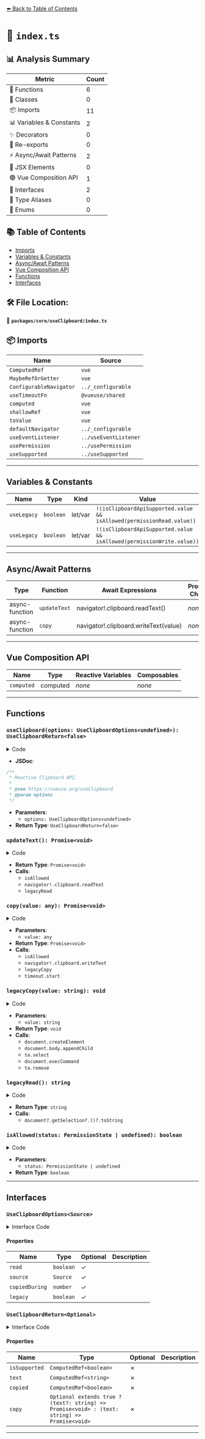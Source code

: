 [⬅️ Back to Table of Contents](../../../index.md)

# 📄 `index.ts`

## 📊 Analysis Summary

| Metric | Count |
|--------|-------|
| 🔧 Functions | 6 |
| 🧱 Classes | 0 |
| 📦 Imports | 11 |
| 📊 Variables & Constants | 2 |
| ✨ Decorators | 0 |
| 🔄 Re-exports | 0 |
| ⚡ Async/Await Patterns | 2 |
| 💠 JSX Elements | 0 |
| 🟢 Vue Composition API | 1 |
| 📐 Interfaces | 2 |
| 📑 Type Aliases | 0 |
| 🎯 Enums | 0 |

## 📚 Table of Contents

- [Imports](#imports)
- [Variables & Constants](#variables-constants)
- [Async/Await Patterns](#asyncawait-patterns)
- [Vue Composition API](#vue-composition-api)
- [Functions](#functions)
- [Interfaces](#interfaces)

## 🛠️ File Location:
📂 **`packages/core/useClipboard/index.ts`**

## 📦 Imports

| Name | Source |
|------|--------|
| `ComputedRef` | `vue` |
| `MaybeRefOrGetter` | `vue` |
| `ConfigurableNavigator` | `../_configurable` |
| `useTimeoutFn` | `@vueuse/shared` |
| `computed` | `vue` |
| `shallowRef` | `vue` |
| `toValue` | `vue` |
| `defaultNavigator` | `../_configurable` |
| `useEventListener` | `../useEventListener` |
| `usePermission` | `../usePermission` |
| `useSupported` | `../useSupported` |


---

## Variables & Constants

| Name | Type | Kind | Value | Exported |
|------|------|------|-------|----------|
| `useLegacy` | `boolean` | let/var | `!(isClipboardApiSupported.value && isAllowed(permissionRead.value))` | ✗ |
| `useLegacy` | `boolean` | let/var | `!(isClipboardApiSupported.value && isAllowed(permissionWrite.value))` | ✗ |


---

## Async/Await Patterns

| Type | Function | Await Expressions | Promise Chains |
|------|----------|-------------------|----------------|
| async-function | `updateText` | navigator!.clipboard.readText() | *none* |
| async-function | `copy` | navigator!.clipboard.writeText(value) | *none* |


---

## Vue Composition API

| Name | Type | Reactive Variables | Composables |
|------|------|-------------------|-------------|
| `computed` | computed | *none* | *none* |


---

## Functions

### `useClipboard(options: UseClipboardOptions<undefined>): UseClipboardReturn<false>`

<details><summary>Code</summary>

```ts
export function useClipboard(options?: UseClipboardOptions<undefined>): UseClipboardReturn<false>
```
</details>

- **JSDoc**:
```ts
/**
 * Reactive Clipboard API.
 *
 * @see https://vueuse.org/useClipboard
 * @param options
 */
```

- **Parameters**:
  - `options: UseClipboardOptions<undefined>`
- **Return Type**: `UseClipboardReturn<false>`
### `updateText(): Promise<void>`

<details><summary>Code</summary>

```ts
async function updateText() {
    let useLegacy = !(isClipboardApiSupported.value && isAllowed(permissionRead.value))
    if (!useLegacy) {
      try {
        text.value = await navigator!.clipboard.readText()
      }
      catch {
        useLegacy = true
      }
    }
    if (useLegacy) {
      text.value = legacyRead()
    }
  }
```
</details>

- **Return Type**: `Promise<void>`
- **Calls**:
  - `isAllowed`
  - `navigator!.clipboard.readText`
  - `legacyRead`
### `copy(value: any): Promise<void>`

<details><summary>Code</summary>

```ts
async function copy(value = toValue(source)) {
    if (isSupported.value && value != null) {
      let useLegacy = !(isClipboardApiSupported.value && isAllowed(permissionWrite.value))
      if (!useLegacy) {
        try {
          await navigator!.clipboard.writeText(value)
        }
        catch {
          useLegacy = true
        }
      }
      if (useLegacy)
        legacyCopy(value)

      text.value = value
      copied.value = true
      timeout.start()
    }
  }
```
</details>

- **Parameters**:
  - `value: any`
- **Return Type**: `Promise<void>`
- **Calls**:
  - `isAllowed`
  - `navigator!.clipboard.writeText`
  - `legacyCopy`
  - `timeout.start`
### `legacyCopy(value: string): void`

<details><summary>Code</summary>

```ts
function legacyCopy(value: string) {
    const ta = document.createElement('textarea')
    ta.value = value ?? ''
    ta.style.position = 'absolute'
    ta.style.opacity = '0'
    document.body.appendChild(ta)
    ta.select()
    document.execCommand('copy')
    ta.remove()
  }
```
</details>

- **Parameters**:
  - `value: string`
- **Return Type**: `void`
- **Calls**:
  - `document.createElement`
  - `document.body.appendChild`
  - `ta.select`
  - `document.execCommand`
  - `ta.remove`
### `legacyRead(): string`

<details><summary>Code</summary>

```ts
function legacyRead() {
    return document?.getSelection?.()?.toString() ?? ''
  }
```
</details>

- **Return Type**: `string`
- **Calls**:
  - `document?.getSelection?.()?.toString`
### `isAllowed(status: PermissionState | undefined): boolean`

<details><summary>Code</summary>

```ts
function isAllowed(status: PermissionState | undefined) {
    return status === 'granted' || status === 'prompt'
  }
```
</details>

- **Parameters**:
  - `status: PermissionState | undefined`
- **Return Type**: `boolean`

---

## Interfaces

### `UseClipboardOptions<Source>`

<details><summary>Interface Code</summary>

```ts
export interface UseClipboardOptions<Source> extends ConfigurableNavigator {
  /**
   * Enabled reading for clipboard
   *
   * @default false
   */
  read?: boolean

  /**
   * Copy source
   */
  source?: Source

  /**
   * Milliseconds to reset state of `copied` ref
   *
   * @default 1500
   */
  copiedDuring?: number

  /**
   * Whether fallback to document.execCommand('copy') if clipboard is undefined.
   *
   * @default false
   */
  legacy?: boolean
}
```
</details>

#### Properties

| Name | Type | Optional | Description |
|------|------|----------|-------------|
| `read` | `boolean` | ✓ |  |
| `source` | `Source` | ✓ |  |
| `copiedDuring` | `number` | ✓ |  |
| `legacy` | `boolean` | ✓ |  |

### `UseClipboardReturn<Optional>`

<details><summary>Interface Code</summary>

```ts
export interface UseClipboardReturn<Optional> {
  isSupported: ComputedRef<boolean>
  text: ComputedRef<string>
  copied: ComputedRef<boolean>
  copy: Optional extends true ? (text?: string) => Promise<void> : (text: string) => Promise<void>
}
```
</details>

#### Properties

| Name | Type | Optional | Description |
|------|------|----------|-------------|
| `isSupported` | `ComputedRef<boolean>` | ✗ |  |
| `text` | `ComputedRef<string>` | ✗ |  |
| `copied` | `ComputedRef<boolean>` | ✗ |  |
| `copy` | `Optional extends true ? (text?: string) => Promise<void> : (text: string) => Promise<void>` | ✗ |  |


---